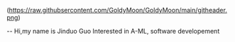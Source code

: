 (https://raw.githubsercontent.com/GoldyMoon/GoldyMoon/main/githeader.png)

-- Hi,my name is Jinduo Guo
Interested in A-ML, software developement
